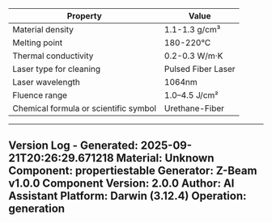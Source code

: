 | Property | Value |
|----------|-------|
| Material density | 1.1-1.3 g/cm³ |
| Melting point | 180-220°C |
| Thermal conductivity | 0.2-0.3 W/m·K |
| Laser type for cleaning | Pulsed Fiber Laser |
| Laser wavelength | 1064nm |
| Fluence range | 1.0–4.5 J/cm² |
| Chemical formula or scientific symbol | Urethane-Fiber |


---
Version Log - Generated: 2025-09-21T20:26:29.671218
Material: Unknown
Component: propertiestable
Generator: Z-Beam v1.0.0
Component Version: 2.0.0
Author: AI Assistant
Platform: Darwin (3.12.4)
Operation: generation
---